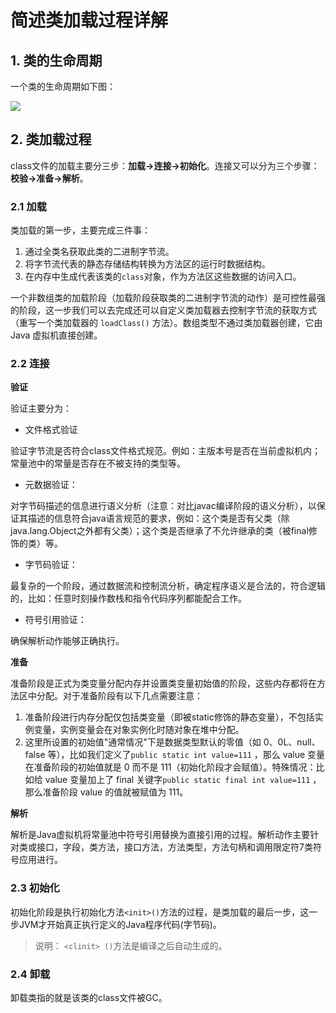 # 简述类加载过程详解

## 1. 类的生命周期

一个类的生命周期如下图：

![](./images/类加载过程.png)

## 2. 类加载过程

class文件的加载主要分三步：**加载->连接->初始化**。连接又可以分为三个步骤：**校验->准备->解析**。

### 2.1 加载

类加载的第一步，主要完成三件事：

1. 通过全类名获取此类的二进制字节流。
2. 将字节流代表的静态存储结构转换为方法区的运行时数据结构。
3. 在内存中生成代表该类的`class`对象，作为方法区这些数据的访问入口。

一个非数组类的加载阶段（加载阶段获取类的二进制字节流的动作）是可控性最强的阶段，这一步我们可以去完成还可以自定义类加载器去控制字节流的获取方式（重写一个类加载器的 `loadClass()` 方法）。数组类型不通过类加载器创建，它由 Java 虚拟机直接创建。 

### 2.2 连接

**验证**

验证主要分为：

- 文件格式验证

验证字节流是否符合class文件格式规范。例如：主版本号是否在当前虚拟机内；常量池中的常量是否存在不被支持的类型等。

- 元数据验证：

对字节码描述的信息进行语义分析（注意：对比javac编译阶段的语义分析），以保证其描述的信息符合java语言规范的要求，例如：这个类是否有父类（除java.lang.Object之外都有父类）；这个类是否继承了不允许继承的类（被final修饰的类）等。

- 字节码验证：

最复杂的一个阶段，通过数据流和控制流分析，确定程序语义是合法的，符合逻辑的，比如：任意时刻操作数栈和指令代码序列都能配合工作。

- 符号引用验证：

确保解析动作能够正确执行。

**准备**

准备阶段是正式为类变量分配内存并设置类变量初始值的阶段，这些内存都将在方法区中分配。对于准备阶段有以下几点需要注意：

1. 准备阶段进行内存分配仅包括类变量（即被static修饰的静态变量），不包括实例变量，实例变量会在对象实例化时随对象在堆中分配。
2. 这里所设置的初始值"通常情况"下是数据类型默认的零值（如 0、0L、null、false 等），比如我们定义了`public static int value=111` ，那么 value 变量在准备阶段的初始值就是 0 而不是 111（初始化阶段才会赋值）。特殊情况：比如给 value 变量加上了 final 关键字`public static final int value=111` ，那么准备阶段 value 的值就被赋值为 111。 

**解析**

解析是Java虚拟机将常量池中符号引用替换为直接引用的过程。解析动作主要针对类或接口，字段，类方法，接口方法，方法类型，方法句柄和调用限定符7类符号应用进行。

### 2.3 初始化

初始化阶段是执行初始化方法`<init>()`方法的过程，是类加载的最后一步，这一步JVM才开始真正执行定义的Java程序代码(字节码)。

> 说明： `<clinit> ()`方法是编译之后自动生成的。

### 2.4 卸载

卸载类指的就是该类的class文件被GC。